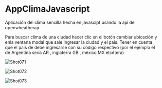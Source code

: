 # AppClimaJavascript
Aplicación del clima  sencilla hecha en javascipt usando la api de  openwheatherap 

Para  buscar  clima de una ciudad hacer clic en el botón cambiar ubicación y enla ventana modal que sale ingresar la ciudad y el pais. Tener
en cuenta que el pais de debe ingresarse con su código respectivo (por el ejemplo el de Argentina sería AR , inglaterra GB , méxico MX etcétera)

![Shot071](https://user-images.githubusercontent.com/34484881/74471244-aa67da00-4e7e-11ea-88b5-371c1afb9f51.png)

![Shot072](https://user-images.githubusercontent.com/34484881/74471507-0f233480-4e7f-11ea-955d-82ab5ba3cdb8.png)


![Shot073](https://user-images.githubusercontent.com/34484881/74471697-6c1eea80-4e7f-11ea-94a5-dc212a6e6489.png)

